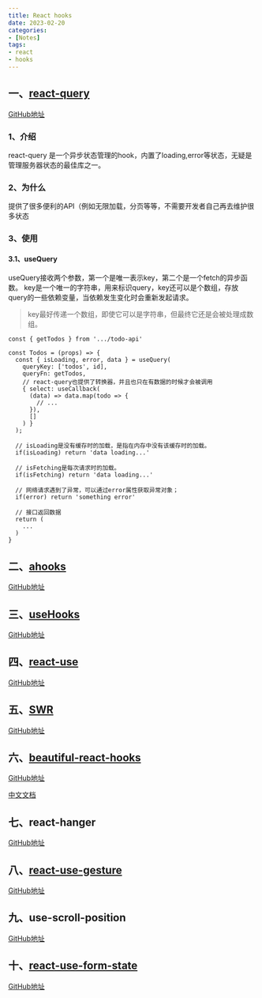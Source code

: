 ```yaml
---
title: React hooks
date: 2023-02-20
categories:
- [Notes]
tags:
- react
- hooks
---
```


## 一、[react-query](https://tanstack.com/query/latest)
[GitHub地址]()
### 1、介绍
react-query 是一个异步状态管理的hook，内置了loading,error等状态，无疑是管理服务器状态的最佳库之一。

### 2、为什么
提供了很多便利的API（例如无限加载，分页等等，不需要开发者自己再去维护很多状态

### 3、使用
#### 3.1、useQuery
useQuery接收两个参数，第一个是唯一表示key，第二个是一个fetch的异步函数。
key是一个唯一的字符串，用来标识query，key还可以是个数组，存放query的一些依赖变量，当依赖发生变化时会重新发起请求。
> key最好传递一个数组，即使它可以是字符串，但最终它还是会被处理成数组。
```tsx
const { getTodos } from '.../todo-api'

const Todos = (props) => {
  const { isLoading, error, data } = useQuery(
    queryKey: ['todos', id], 
    queryFn: getTodos,
    // react-query也提供了转换器，并且也只在有数据的时候才会被调用
    { select: useCallback(
      (data) => data.map(todo => {
        // ...
      }),
      []
    ) }
  );
  
  // isLoading是没有缓存时的加载，是指在内存中没有该缓存时的加载。
  if(isLoading) return 'data loading...'

  // isFetching是每次请求时的加载。
  if(isFetching) return 'data loading...'

  // 网络请求遇到了异常，可以通过error属性获取异常对象；
  if(error) return 'something error'

  // 接口返回数据
  return (
    ...
  )
}

```

## 二、[ahooks](https://ahooks.js.org/zh-CN/)
[GitHub地址](https://github.com/alibaba/hooks)

## 三、[useHooks](https://usehooks.com/)
[GitHub地址](https://github.com/uidotdev/usehooks)

## 四、[react-use](https://github.com/streamich/react-use)
[GitHub地址]()

## 五、[SWR](https://swr.vercel.app/zh-CN)
[GitHub地址](https://github.com/vercel/swr)

## 六、[beautiful-react-hooks](https://antonioru.github.io/beautiful-react-hooks/)
[GitHub地址](https://github.com/antonioru/beautiful-react-hooks)

[中文文档](https://github.com/antonioru/beautiful-react-hooks/blob/master/docs/README.zh-CN.md)

## 七、react-hanger
[GitHub地址](https://github.com/kitze/react-hanger)

## 八、[react-use-gesture](https://use-gesture.netlify.app/docs/)
[GitHub地址](https://github.com/pmndrs/use-gesture)

## 九、use-scroll-position
[GitHub地址](https://github.com/n8tb1t/use-scroll-position)

## 十、[react-use-form-state](https://react-use-form-state.vercel.app/)
[GitHub地址](https://github.com/wsmd/react-use-form-state)